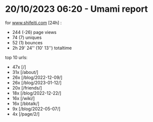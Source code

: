 # 20/10/2023 06:20 - Umami report
for www.shifeiti.com [24h] :

 - 244 (-26) page views
 - 74 (7) uniques
 - 52 (1) bounces
 - 2h 29' 24'' (10' 13'') totaltime


top 10 urls:
 - 47x [/]
 - 31x [/about/]
 - 26x [/blog/2022-12-09/]
 - 26x [/blog/2023-01-12/]
 - 20x [/friends/]
 - 18x [/blog/2022-12-22/]
 - 16x [/wiki/]
 - 16x [/bbtalk/]
 - 9x [/blog/2022-05-07/]
 - 4x [/page/2/]


